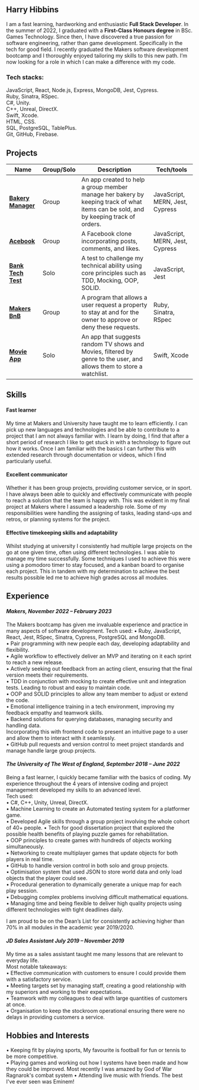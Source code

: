 ## Harry Hibbins

I am a fast learning, hardworking and enthusiastic  **Full Stack Developer**. In the summer of 2022, I graduated
with a **First-Class Honours degree** in BSc. Games Technology. Since then, I have discovered a true passion for
software engineering, rather than game development. Specifically in the tech for good field. I recently graduated
the Makers software development bootcamp and I thoroughly enjoyed tailoring my skills to this new path. I’m
now looking for a role in which I can make a difference with my code.  

### Tech stacks:
JavaScript, React, Node.js, Express, MongoDB, Jest, Cypress.  
Ruby, Sinatra, RSpec.  
C#, Unity.  
C++, Unreal, DirectX.  
Swift, Xcode.   
HTML, CSS.  
SQL, PostgreSQL, TablePlus.  
Git, GitHub, Firebase.  

## Projects

| Name                         |Group/Solo| Description       | Tech/tools        |
| -----------------------------|----------|-------------------|-------------------|
| [**Bakery Manager**](https://github.com/HarryHibbins/bakery-manager)| Group    | An app created to help a group member manage her bakery by keeping track of what items can be sold, and by keeping track of orders. | JavaScript, MERN, Jest, Cypress |
| [**Acebook**](https://github.com/HarryHibbins/Facebook-clone) | Group | A Facebook clone incorporating posts, comments, and likes.| JavaScript, MERN, Jest, Cypress
| [**Bank Tech Test**](https://github.com/HarryHibbins/Bank-tech-test) | Solo | A test to challenge my technical ability using core principles such as TDD, Mocking, OOP, SOLID. | JavaScript, Jest
| [**Makers BnB**](https://github.com/HarryHibbins/makersbnb-ruby-seed) | Group | A program that allows a user request a property to stay at and for the owner to approve or deny these requests.| Ruby, Sinatra, RSpec
| [**Movie App**](https://github.com/HarryHibbins/MovieApp) | Solo | An app that suggests random TV shows and Movies, filtered by genre to the user, and allows them to store a watchlist. | Swift, Xcode

## Skills

#### **Fast learner**
My time at Makers and University have taught me to learn efficiently. I can pick up new languages and technologies and be able to contribute to a project that I am not always familiar with. I learn by doing, I find that after a short period of research I like to get stuck in with a technology to figure out how it works. Once I am familiar with the basics I can further this with extended research through documentation or videos, which I find particularly useful.   

#### **Excellent communicator**
Whether it has been group projects, providing customer service, or in sport. I have always been able to quickly and effectively communicate with people to reach a solution that the team is happy with. This was evident in my final project at Makers where I assumed a leadership role. Some of my responsibilities  were handling the assigning of tasks, leading stand-ups and retros, or planning systems for the project. 

#### **Effective timekeeping skills and adaptability** 
Whilst studying at university I consistently had multiple large projects on the go at one given time, often using different technologies. I was able to manage my time successfully. Some techniques I used to achieve  this were using a pomodoro timer to stay focused, and a kanban board to organise each project. This in tandem with my determination to achieve the best results possible led me to achieve high grades across all modules.   


## Experience

#### _Makers, November 2022 – February 2023_  
The Makers bootcamp has given me invaluable experience and practice in many aspects of software development.
Tech used:
• Ruby, JavaScript, React, Jest, RSpec, Sinatra, Cypress, PostgreSQL and MongoDB.   
• Pair programming with new people each day, developing adaptability and flexibility.   
• Agile workflow to effectively deliver an MVP and iterating on it each sprint to reach a new release.   
• Actively seeking out feedback from an acting client, ensuring that the final version meets their requirements.   
• TDD in conjunction with mocking to create effective unit and integration tests. Leading to robust and easy to maintain code.    
• OOP and SOLID principles to allow any team member to adjust or extend the code.   
• Emotional intelligence training in a tech environment, improving my feedback empathy and teamwork skills.   
• Backend solutions for querying databases, managing security and handling data.   
Incorporating this with frontend code to present an intuitive page to a user and allow them to interact with it seamlessly.   
• GitHub pull requests and version control to meet project standards and manage handle large group projects.   


#### _The University of The West of England, September 2018 – June 2022_
Being a fast learner, I quickly became familiar with the basics of coding. My experience throughout the 4 years of intensive coding
and project management developed my skills to an advanced level.   
Tech used:   
• C#, C++, Unity, Unreal, DirectX.      
• Machine Learning to create an Automated testing system for a platformer game.   
• Developed Agile skills through a group project involving the whole cohort of 40+ people.
• Tech for good dissertation project that explored the possible health benefits of playing puzzle games for rehabilitation.     
• OOP principles to create games with hundreds of objects working simultaneously.   
• Networking to create multiplayer games that update objects for both players in real time.   
• GitHub to handle version control in both solo and group projects.   
• Optimisation system that used JSON to store world data and only load objects that the player could see.   
• Procedural generation to dynamically generate a unique map for each play session.    
• Debugging complex problems involving difficult mathematical equations.   
• Managing time and being flexible to deliver high quality projects using different technologies with tight deadlines daily.   
 
I am proud to be on the Dean’s List for consistently achieving higher than 70% in all modules in the academic year 2019/2020.   

#### _JD Sales Assistant July 2019 – November 2019_
My time as a sales assistant taught me many lessons that are relevant to everyday life.    
Most notable takeaways:   
• Effective communication with customers to ensure I could provide them with a satisfactory service.   
• Meeting targets set by managing staff, creating a good relationship with my superiors and working to their expectations.   
• Teamwork with my colleagues to deal with large quantities of customers at once.   
• Organisation to keep the stockroom operational ensuring there were no delays in providing customers a service.   


## Hobbies and Interests
• Keeping fit by playing sports, My favourite is football for fun or tennis to be more competitive.   
• Playing games and working out how I systems have been made and how they could be improved. Most recently I was amazed by God of War Ragnarok's combat system 
• Attending live music with friends. The best I've ever seen was Eminem!
   




